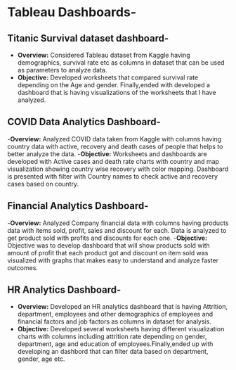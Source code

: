 # Tableau Dashboards-

## Titanic Survival dataset dashboard-

- **Overview:** Considered Tableau dataset from Kaggle having demographics, survival rate etc as columns in dataset that can be used as parameters to analyze data.
- **Objective:** Developed worksheets that compared survival rate depending on the Age and gender. Finally,ended with developed a dashboard that is having visualizations of the worksheets that I have analyzed.

## COVID Data Analytics Dashboard-

-**Overview:** Analyzed COVID data taken from Kaggle with columns having country data with active, recovery and death cases of people that helps to better analyze the data.
-**Objective:** Worksheets and dashboards are developed with Active cases and death rate charts with country and map visualization showing country wise recovery with color mapping. Dashboard is presented with filter with Country names to check active and recovery cases based on country.

## Financial Analytics Dashboard-

-**Overview:** Analyzed Company financial data with columns having products data with items sold, profit, sales and discount for each. Data is analyzed to get product sold with profits and discounts for each one.
-**Objective:** Objective was to develop dashboard that will show products sold with amount of profit that each product got and discount on item sold was visualized with graphs that makes easy to understand and analyze faster outcomes.

## HR Analytics Dashboard-

- **Overview:** Developed an HR analytics dashboard that is having Attrition, department, employees and other demographics of employees and financial factors and job factors as columns in dataset for analysis.
- **Objective:** Developed several worksheets having different visualization charts with columns including attrition rate depending on gender, department, age and education of employees.Finally,ended up
with developing an dashbord that can filter data based on department, gender, age etc.
